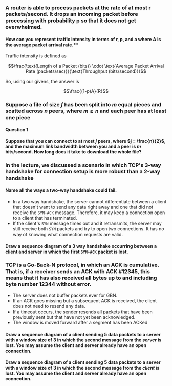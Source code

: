 ### A router is able to process packets at the rate of at most r packets/second. It drops an incoming packet before processing with probability p so that it does not get overwhelmed.

#### How can you represent traffic intensity in terms of r, p, and a where A is the average packet arrival rate.**

Traffic intensity is defined as

$$\frac{\text{Length of a Packet (bits)} \cdot \text{Average Packet Arrival Rate (packets/sec)}}{\text{Throughput (bits/second)}}$$

So, using our givens, the answer is

$$\frac{(1-p)A}{R}$$






### Suppose a file of size $f$ has been split into $m$ equal pieces and scatted across $n$ peers, where $m \geq n$ and each peer has at least one piece

#### Question 1

**Suppose that you can connect to at most $j$ peers, where $j = \frac{n}{2}$, and the maximum link bandwidth between you and a peer is $m$ bits/second. How long does it take to download the whole file?**






### In the lecture, we discussed a scenario in which TCP's 3-way handshake for connection setup is more robust than a 2-way handshake

#### Name all the ways a two-way handshake could fail.

 - In a two way handshake, the server cannot differentiate between a client that doesn't want to send any data right away and one that did not receive the `SYN+ACK` message. Therefore, it may keep a connection open to a client that has terminated.
 - If the client's `SYN` message times out and it retransmits, the server may still receive both `SYN` packets and try to open two connections. It has no way of knowing what connection requests are valid.

#### Draw a sequence diagram of a 3 way handshake occurring between a client and server in which the first `SYN+ACK` packet is lost.






### TCP is a Go-Back-N protocol, in which an ACK is cumulative. That is, if a receiver sends an ACK with ACK #12345, this means that it has also received all bytes up to and including byte number 12344 without error.

 - The server does not buffer packets ever for GBN.
 - If an ACK goes missing but a subsequent ACK is received, the client does not need to resend any data.
 - If a timeout occurs, the sender resends all packets that have been previously sent but that have not yet been acknowledged.
 - The window is moved forward after a segment has been ACKed

#### Draw a sequence diagram of a client sending 5 data packets to a server with a window size of 3 in which the second message from the *server* is lost. You may assume the client and server already have an open connection.

#### Draw a sequence diagram of a client sending 5 data packets to a server with a window size of 3 in which the second message from the *client* is lost. You may assume the client and server already have an open connection.